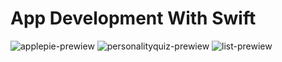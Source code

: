 # App Development With Swift

![applepie-prewiew](https://i.ibb.co/WybM0pK/applepie.gif)
![personalityquiz-prewiew](https://i.ibb.co/mq68zMK/personalityquiz.gif)
![list-prewiew](https://i.ibb.co/QHWyLgP/list.gif)

